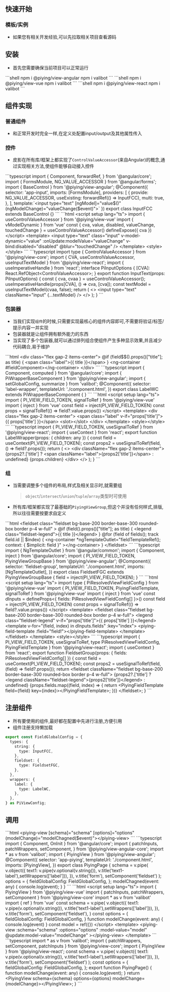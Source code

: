 ## 快速开始

### 模板/实例

- 如果您有相关开发经验,可以先拉取相关项目查看源码

## 安装

- 首先您需要确保当前项目可以正常运行

<custom-tabs>
<custom-tab data-label="Angular">
```shell
npm i @piying/view-angular
npm i valibot
```
</custom-tab>
<custom-tab data-label="Vue">
```shell
npm i @piying/view-vue
npm i valibot
```
</custom-tab>
<custom-tab data-label="React">
```shell
npm i @piying/view-react
npm i valibot
```
</custom-tab>
</custom-tabs>

## 组件实现

### 普通组件

- 和正常开发时完全一样,在定义处配置input/output及其他属性传入

### 控件

- 皮影在所有库/框架上都实现了`ControlValueAccessor`(来自Angular)的概念,通过实现相关方法,使组件能够自动接入控件

<custom-tabs>
<custom-tab data-label="Angular">
```typescript
import { Component, forwardRef,  } from '@angular/core';
import { FormsModule, NG_VALUE_ACCESSOR } from '@angular/forms';
import { BaseControl } from '@piying/view-angular';
@Component({
  selector: 'app-input',
  imports: [FormsModule],
  providers: [
    {
      provide: NG_VALUE_ACCESSOR,
      useExisting: forwardRef(() =&gt; InputFCC),
      multi: true,
    },
  ],
  template:`&lt;input type=&quot;text&quot; [ngModel]=&quot;value$()&quot; (ngModelChange)=&quot;valueChange($event)&quot;&gt;`
})
export class InputFCC extends BaseControl {}
```
</custom-tab>
<custom-tab data-label="Vue">
```html
&lt;script setup lang=&quot;ts&quot;&gt;
import { useControlValueAccessor } from '@piying/view-vue'
import { vModelDynamic } from 'vue'
const { cva, value, disabled, valueChange, touchedChange } = useControlValueAccessor()
defineExpose({ cva })
&lt;/script&gt;
&lt;template&gt;
  &lt;input
    type=&quot;text&quot;
    class=&quot;input&quot;
    v-model-dynamic=&quot;value&quot;
    :onUpdate:modelValue=&quot;valueChange&quot;
    v-bind:disabled=&quot;disabled&quot;
    @blur=&quot;touchedChange&quot;
  /&gt;
&lt;/template&gt;
&lt;style&gt;&lt;/style&gt;
```
</custom-tab>
<custom-tab data-label="React">
```typescript
import type { ControlValueAccessor } from '@piying/view-core';
import { CVA, useControlValueAccessor, useInputTextModel } from '@piying/view-react';
import { useImperativeHandle } from 'react';
interface PiInputOptions {
  [CVA]: React.RefObject&lt;ControlValueAccessor&gt;;
}
export function InputText(props: PiInputOptions) {
  const { cva, cvaa } = useControlValueAccessor();
  useImperativeHandle(props[CVA], () =&gt; cva, [cva]);
  const textModel = useInputTextModel(cvaa, false);
  return (
    &lt;&gt;
      &lt;input type=&quot;text&quot; className=&quot;input&quot; {...textModel} /&gt;
    &lt;/&gt;
  );
}
```
</custom-tab>
</custom-tabs>

### 包装器

- 当我们实现`组件`的时候,只需要实现最核心的组件内容即可,不需要将验证/标签/提示内容一并实现
- 包装器就是让组件拥有额外能力的东西
- 当实现了多个包装器,就可以通过排列组合使组件产生多种显示效果,并且减少代码耦合,易于维护

<custom-tabs>
<custom-tab data-label="Angular">
```html
&lt;div class=&quot;flex gap-2 items-center&quot;&gt;
  @if (field$$().props()[&quot;title&quot;]; as title) {
    &lt;span class=&quot;label&quot;&gt;{{ title }}&lt;/span&gt;
  }
  &lt;ng-container #fieldComponent&gt;&lt;/ng-container&gt;
&lt;/div&gt;
```
```typescript
import { Component, computed } from '@angular/core';
import { PiWrapperBaseComponent } from '@piying/view-angular';
import { setGlobalConfig, summarize } from 'valibot';
@Component({
  selector: 'label-wrapper',
  templateUrl: './component.html',
})
export class LabelWC extends PiWrapperBaseComponent {
}
```
</custom-tab>
<custom-tab data-label="Vue">
```html
&lt;script setup lang=&quot;ts&quot;&gt;
import { PI_VIEW_FIELD_TOKEN, signalToRef } from '@piying/view-vue'
import { inject } from 'vue'
const field = inject(PI_VIEW_FIELD_TOKEN)
const props = signalToRef(() =&gt; field?.value.props())
&lt;/script&gt;
&lt;template&gt;
    &lt;div class=&quot;flex gap-2 items-center&quot;&gt;
        &lt;span class=&quot;label&quot; v-if=&quot;props['title']&quot;&gt;{{ props['title'] }}&lt;/span&gt;
        &lt;slot&gt;&lt;/slot&gt;
    &lt;/div&gt;
&lt;/template&gt;
&lt;style&gt;&lt;/style&gt;
```
</custom-tab>
<custom-tab data-label="React">
```typescript
import { PI_VIEW_FIELD_TOKEN, useSignalToRef } from '@piying/view-react';
import { useContext } from 'react';
export function LabelWrapper(props: { children: any }) {
  const field = useContext(PI_VIEW_FIELD_TOKEN);
  const props2 = useSignalToRef(field, () =&gt; field?.props());
  return (
    &lt;&gt;
      &lt;div className=&quot;flex gap-2 items-center&quot;&gt;
        {props2?.['title'] ? &lt;span className=&quot;label&quot;&gt;{props2['title']}&lt;/span&gt; : undefined}
        {props.children}
      &lt;/div&gt;
    &lt;/&gt;
  );
}
```
</custom-tab>
</custom-tabs>

### 组

- 当需要调整多个组件的布局,样式及相关显示时,就需要组
  > `object`/`intersect`/`union`/`tuple`/`array`类型时可使用
- 所有库/框架都实现了最基础的`PiyingViewGroup`,但这个并没有任何样式,排版,所以往往需要按要求自定义

<custom-tabs>
<custom-tab data-label="Angular">
```html
&lt;fieldset
  class=&quot;fieldset bg-base-200 border-base-300 rounded-box border p-4 w-full&quot;
&gt;
  @if (field().props()[&quot;title&quot;]; as title) {
    &lt;legend class=&quot;fieldset-legend&quot;&gt;{{ title }}&lt;/legend&gt;
  }
  @for (field of fields(); track field.id || $index) {
    &lt;ng-container
      *ngTemplateOutlet=&quot;fieldTemplateRef(); context: { $implicit: field }&quot;
    &gt;&lt;/ng-container&gt;
  }
&lt;/fieldset&gt;
```
```typescript
import { NgTemplateOutlet } from '@angular/common';
import { Component, inject } from '@angular/core';
import { PI_VIEW_FIELD_TOKEN, PiyingViewGroupBase } from '@piying/view-angular';
@Component({
  selector: 'fieldset-group',
  templateUrl: './component.html',
  imports: [NgTemplateOutlet],
})
export class FieldsetFGC extends PiyingViewGroupBase {
  field = inject(PI_VIEW_FIELD_TOKEN);
}
```
</custom-tab>
<custom-tab data-label="Vue">
```html
&lt;script setup lang=&quot;ts&quot;&gt;
import type { PiResolvedViewFieldConfig } from '@piying/view-vue'
import { PI_VIEW_FIELD_TOKEN, PiyingFieldTemplate, signalToRef } from '@piying/view-vue'
import { inject } from 'vue'
const dInputs = defineProps&lt;{
  fields: PiResolvedViewFieldConfig[]
}&gt;()
const field = inject(PI_VIEW_FIELD_TOKEN)
const props = signalToRef(() =&gt; field?.value.props())
&lt;/script&gt;
&lt;template&gt;
  &lt;fieldset class=&quot;fieldset bg-base-200 border-base-300 rounded-box border p-4 w-full&quot;&gt;
    &lt;legend class=&quot;fieldset-legend&quot; v-if=&quot;props['title']&quot;&gt;{{ props['title'] }}&lt;/legend&gt;
    &lt;template v-for=&quot;(field, index) in dInputs.fields&quot; :key=&quot;index&quot;&gt;
      &lt;piying-field-template :field=&quot;field!&quot;&gt;&lt;/piying-field-template&gt;
    &lt;/template&gt;
  &lt;/fieldset&gt;
&lt;/template&gt;
&lt;style&gt;&lt;/style&gt;
```
</custom-tab>
<custom-tab data-label="React">
```typescript
import { PI_VIEW_FIELD_TOKEN, useSignalToRef, type PiResolvedViewFieldConfig, PiyingFieldTemplate } from '@piying/view-react';
import { useContext } from 'react';
export function FieldsetGroup(props: { fields: PiResolvedViewFieldConfig[] }) {
  const field = useContext(PI_VIEW_FIELD_TOKEN);
  const props2 = useSignalToRef(field, (field) =&gt; field?.props());
  return &lt;fieldset className=&quot;fieldset bg-base-200 border-base-300 rounded-box border p-4 w-full&quot;&gt;
        {props2?.['title'] ? &lt;legend className=&quot;fieldset-legend&quot;&gt;{props2['title']}&lt;/legend&gt; : undefined}
        {props.fields.map((field, index) =&gt; {
          return &lt;PiyingFieldTemplate field={field} key={index}&gt;&lt;/PiyingFieldTemplate&gt;;
        })}
      &lt;/fieldset&gt;;
}
```
</custom-tab>
</custom-tabs>

## 注册组件

- 所有要使用的组件,最好都在配置中先进行注册,方便引用
- 组件注册支持懒加载

```typescript
export const FieldGlobalConfig = {
  types: {
    string: {
      type: InputFCC,
    },
    fieldset: {
      type: FieldsetFGC,
    },
  },
  wrappers: {
    label: {
      type: LabelWC,
    },
  },
} as PiViewConfig;
```

## 调用

<custom-tabs>
<custom-tab data-label="Angular">
```html
&lt;piying-view [schema]=&quot;schema&quot; [options]=&quot;options&quot; (modelChange)=&quot;modelChagned($event)&quot;&gt;&lt;/piying-view&gt;
```
```typescript
import { Component, OnInit } from '@angular/core';
import {
  patchInputs,
  patchWrappers,
  setComponent,
} from '@piying/view-angular-core';
import * as v from 'valibot';
import { PiyingView } from '@piying/view-angular';
@Component({
  selector: 'app-piying',
  templateUrl: './component.html',
  imports: [PiyingView],
})
export class PiyingPage {
  schema = v.pipe(
    v.object({
      text1: v.pipe(v.optional(v.string()), v.title('text1-label'),setWrappers(['label'])),
    }),
    v.title('form'),
    setComponent('fieldset')
  );
  options = {
    fieldGlobalConfig: FieldGlobalConfig,
  };
  modelChagned(event: any) {
    console.log(event);
  }
}
```
</custom-tab>
<custom-tab data-label="Vue">
```html
&lt;script setup lang=&quot;ts&quot;&gt;
import { PiyingView } from '@piying/view-vue'
import { patchInputs, patchWrappers, setComponent } from '@piying/view-core'
import * as v from 'valibot'
import { ref } from 'vue'
const schema = v.pipe(
  v.object({
    text1: v.pipe(v.optional(v.string()), v.title('text1-label'),setWrappers(['label'])),
  }),
  v.title('form'),
  setComponent('fieldset'),
)
const options = {
  fieldGlobalConfig: FieldGlobalConfig,
}
function modelChange(event: any) {
  console.log(event)
}
const model = ref({})
&lt;/script&gt;
&lt;template&gt;
  &lt;piying-view
    :schema=&quot;schema&quot;
    :options=&quot;options&quot;
    :model-value=&quot;model&quot;
    @update:model-value=&quot;modelChange&quot;
  &gt;&lt;/piying-view&gt;
&lt;/template&gt;
```
</custom-tab>
<custom-tab data-label="React">
```typescript
import * as v from 'valibot';
import { patchWrappers, setComponent, patchInputs } from '@piying/view-core';
import { PiyingView } from '@piying/view-react';
const schema = v.pipe(
  v.object({
    text1: v.pipe(v.optional(v.string()), v.title('text1-label'),setWrappers(['label'])),
  }),
  v.title('form'),
  setComponent('fieldset')
);
const options = {
  fieldGlobalConfig: FieldGlobalConfig,
};
export function PiyingPage() {
  function modelChange(event: any) {
    console.log(event);
  }
  return &lt;PiyingView schema={schema} options={options} modelChange={modelChange}&gt;&lt;/PiyingView&gt;;
}
```
</custom-tab>
</custom-tabs>
